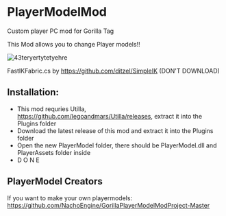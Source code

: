 # PlayerModelMod

Custom player PC mod for Gorilla Tag

This Mod allows you to change Player models!!

![43teryertytetyehre](https://user-images.githubusercontent.com/65086429/172032297-e52cb4e3-c77b-4225-b3be-569fbfb03a2a.png)

FastIKFabric.cs by https://github.com/ditzel/SimpleIK (DON'T DOWNLOAD)

## Installation:

- This mod requries Utilla, https://github.com/legoandmars/Utilla/releases, extract it into the Plugins folder
- Download the latest release of this mod and extract it into the Plugins folder
- Open the new PlayerModel folder, there should be PlayerModel.dll and PlayerAssets folder inside
- D O N E

## PlayerModel Creators 

If you want to make your own playermodels:
https://github.com/NachoEngine/GorillaPlayerModelModProject-Master
